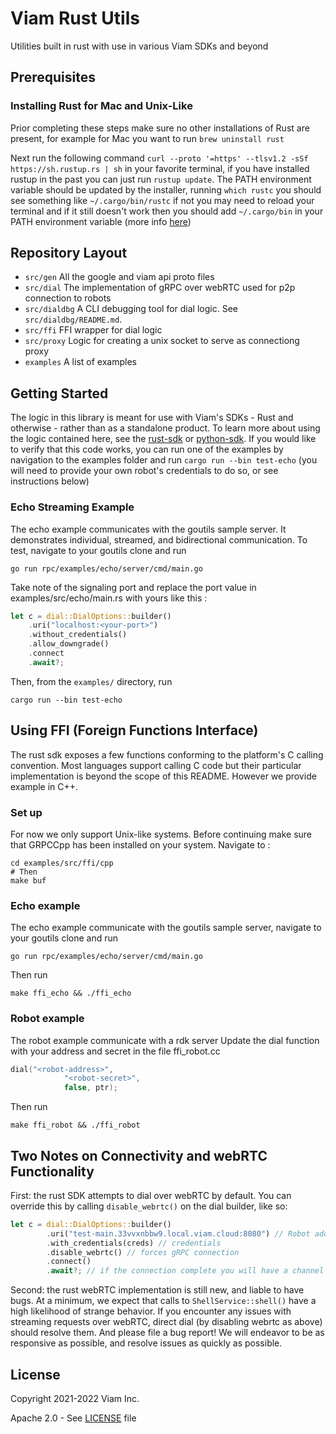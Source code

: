 # Viam Rust Utils
Utilities built in rust with use in various Viam SDKs and beyond

## Prerequisites

### Installing Rust for Mac and Unix-Like
Prior completing these steps make sure no other installations of Rust are present, for example for Mac you want to run `brew uninstall rust`

Next run the following command `curl --proto '=https' --tlsv1.2 -sSf https://sh.rustup.rs | sh` in your favorite terminal, if you have installed rustup in the past you can just run `rustup update`. The PATH environment variable should be updated by the installer, running `which rustc` you should see something like `~/.cargo/bin/rustc` if not you may need to reload your terminal and if it still doesn't work then you should add `~/.cargo/bin` in your PATH environment variable (more info [here](https://www.rust-lang.org/tools/install))


## Repository Layout
- `src/gen` All the google and viam api proto files
- `src/dial` The implementation of gRPC over webRTC used for p2p connection to robots
- `src/dialdbg` A CLI debugging tool for dial logic. See `src/dialdbg/README.md`.
- `src/ffi` FFI wrapper for dial logic
- `src/proxy` Logic for creating a unix socket to serve as connectiong proxy
- `examples` A list of examples

## Getting Started
The logic in this library is meant for use with Viam's SDKs - Rust and otherwise - rather than as a standalone product. To learn more about using the logic contained here, see the [rust-sdk](https://www.github.com/viamrobotics/viam-rust-sdk) or [python-sdk](https://www.github.com/viamrobotics/viam-python-sdk). 
If you would like to verify that this code works, you can run one of the examples by navigation to the examples folder and run `cargo run --bin test-echo` (you will need to provide your own robot's credentials to do so, or see instructions below)

### Echo Streaming Example
The echo example communicates with the goutils sample server. It demonstrates individual, streamed, and bidirectional communication. To test, navigate to your goutils clone and run

``` shell
go run rpc/examples/echo/server/cmd/main.go
```
Take note of the signaling port and replace the port value in examples/src/echo/main.rs with yours like this :

``` rust
let c = dial::DialOptions::builder()
    .uri("localhost:<your-port>")
    .without_credentials()
    .allow_downgrade()
    .connect
    .await?;
```
Then, from the `examples/` directory, run 

``` shell
cargo run --bin test-echo
```

## Using FFI (Foreign Functions Interface)
The rust sdk exposes a few functions conforming to the platform's C calling convention. Most languages support calling C code but their particular implementation is beyond the scope of this README. However we provide example in C++.

### Set up
For now we only support Unix-like systems. Before continuing make sure that GRPCCpp has been installed on your system.
Navigate to :

``` shell
cd examples/src/ffi/cpp
# Then
make buf
```

### Echo example
The echo example communicate with the goutils sample server, navigate to your goutils clone and run

``` shell
go run rpc/examples/echo/server/cmd/main.go
```

Then run 

``` shell
make ffi_echo && ./ffi_echo
```

### Robot example
The robot example communicate with a rdk server
Update the dial function with your address and secret in the file ffi_robot.cc

``` c++
dial("<robot-address>",
            "<robot-secret>",
            false, ptr);
```
Then run 

``` shell
make ffi_robot && ./ffi_robot
```

## Two Notes on Connectivity and webRTC Functionality
First: the rust SDK attempts to dial over webRTC by default. You can override this by calling `disable_webrtc()` on the dial builder, like so:

``` rust
let c = dial::DialOptions::builder()
        .uri("test-main.33vvxnbbw9.local.viam.cloud:8080") // Robot address
        .with_credentials(creds) // credentials
        .disable_webrtc() // forces gRPC connection
        .connect()
        .await?; // if the connection complete you will have a channel otherwise an error
```

Second: the rust webRTC implementation is still new, and liable to have bugs. At a minimum, we expect that calls to `ShellService::shell()` have a high likelihood of strange behavior. If you encounter any issues with streaming requests over webRTC, direct dial (by disabling webrtc as above) should resolve them. And please file a bug report! We will endeavor to be as responsive as possible, and resolve issues as quickly as possible.

## License 
Copyright 2021-2022 Viam Inc.

Apache 2.0 - See [LICENSE](https://github.com/viamrobotics/rust-utils/blob/main/LICENSE) file
